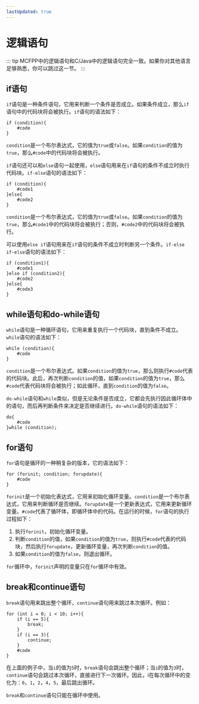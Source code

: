 ```yaml
---
lastUpdated: true
---
```


# 逻辑语句

::: tip
MCFPP中的逻辑语句和C/Java中的逻辑语句完全一致。如果你对其他语言足够熟悉，你可以跳过这一节。
:::

## if语句

`if`语句是一种条件语句，它用来判断一个条件是否成立。如果条件成立，那么`if`语句中的代码块将会被执行。`if`语句的语法如下：

```mcfpp
if (condition){
    #code
}
```

`condition`是一个布尔表达式，它的值为`true`或`false`。如果`condition`的值为`true`，那么`#code`中的代码块将会被执行。

`if`语句还可以和`else`语句一起使用，`else`语句用来在`if`语句的条件不成立时执行代码块。`if-else`语句的语法如下：

```mcfpp
if (condition){
    #code1
}else{
    #code2
}
```

`condition`是一个布尔表达式，它的值为`true`或`false`。如果`condition`的值为`true`，那么`#code1`中的代码块将会被执行；否则，`#code2`中的代码块将会被执行。

可以使用`else if`语句用来在`if`语句的条件不成立时判断另一个条件。`if-else if-else`语句的语法如下：

```mcfpp
if (condition1){
    #code1
}else if (condition2){
    #code2
}else{
    #code3
}
```

## while语句和do-while语句

`while`语句是一种循环语句，它用来重复执行一个代码块，直到条件不成立。`while`语句的语法如下：

```mcfpp
while (condition){
    #code
}
```

`condition`是一个布尔表达式。如果`condition`的值为`true`，那么则执行`#code`代表的代码块。此后，再次判断`condition`的值，如果`condition`的值为`true`，那么`#code`代表代码块将会被执行；如此循环，直到`condition`的值为`false`。

`do-while`语句和`while`类似，但是无论条件是否成立，它都会先执行因此循环体中的语句，而后再判断条件来决定是否继续进行。`do-while`语句的语法如下：

```mcfpp
do{
    #code
}while (condition);
```

## for语句

`for`语句是循环的一种稍复杂的版本，它的语法如下：

```mcfpp
for (forinit; condition; forupdate){
    #code
}
```

`forinit`是一个初始化表达式，它用来初始化循环变量。`condition`是一个布尔表达式，它用来判断循环是否继续。`forupdate`是一个更新表达式，它用来更新循环变量。`#code`代表了循环体，即循环体中的代码。在运行的时候，`for`语句的执行过程如下：

1. 执行`forinit`，初始化循环变量。
2. 判断`condition`的值，如果`condition`的值为`true`，则执行`#code`代表的代码块，然后执行`forupdate`，更新循环变量，再次判断`condition`的值。
3. 如果`condition`的值为`false`，则退出循环。

`for`循环中，`forinit`声明的变量只在`for`循环中有效。

## break和continue语句

`break`语句用来跳出整个循环，`continue`语句用来跳过本次循环。例如：

```mcfpp
for (int i = 0; i < 10; i++){
    if (i == 5){
        break;
    }
    if (i == 3){
        continue;
    }
    #code
}
```

在上面的例子中，当`i`的值为`5`时，`break`语句会跳出整个循环；当`i`的值为`3`时，`continue`语句会跳过本次循环，直接进行下一次循环。因此，i在每次循环中的变化为：`0`，`1`，`2`，`4`，`5`，最后跳出循环。

`break`和`continue`语句只能在循环中使用。
